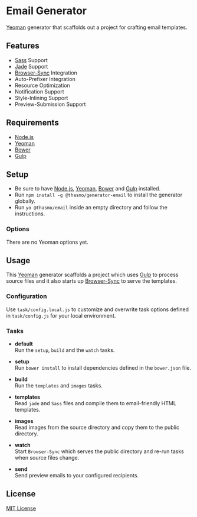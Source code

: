# Email Generator
[Yeoman][yeoman] generator that scaffolds out a project for crafting email templates.

## Features
* [Sass][sass] Support
* [Jade][jade] Support
* [Browser-Sync][browsersync] Integration
* Auto-Prefixer Integration
* Resource Optimization
* Notification Support
* Style-Inlining Support
* Preview-Submission Support

## Requirements
* [Node.js][node]
* [Yeoman][yeoman]
* [Bower][bower]
* [Gulp][gulp]

## Setup
* Be sure to have [Node.js][node], [Yeoman][yeoman], [Bower][bower] and [Gulp][gulp] installed.
* Run `npm install -g @thasmo/generator-email` to install the generator globally.
* Run `yo @thasmo/email` inside an empty directory and follow the instructions.

### Options
There are no Yeoman options yet.

## Usage
This [Yeoman][yeoman] generator scaffolds a project which uses [Gulp][gulp] to process
source files and it also starts up [Browser-Sync][browsersync] to serve the templates.

### Configuration
Use `task/config.local.js` to customize and overwrite task options defined in `task/config.js` for your local environment.

### Tasks
- **default**  
  Run the `setup`, `build` and the `watch` tasks.

- **setup**  
  Run `bower install` to install dependencies defined in the `bower.json` file.

- **build**  
  Run the `templates` and `images` tasks.

- **templates**  
  Read `jade` and `Sass` files and compile them to email-friendly HTML templates.

- **images**  
  Read images from the source directory and copy them to the public directory.

- **watch**  
  Start `Browser-Sync` which serves the public directory and re-run tasks when source files change.

- **send**  
  Send preview emails to your configured recipients.

## License
[MIT License][license]

[yeoman]: http://yeoman.io/
[sass]: http://sass-lang.com/
[jade]: http://jade-lang.com/
[browsersync]: http://www.browsersync.io/
[node]: https://nodejs.org/
[bower]: http://bower.io/
[gulp]: http://gulpjs.com/
[license]: http://opensource.org/licenses/MIT
